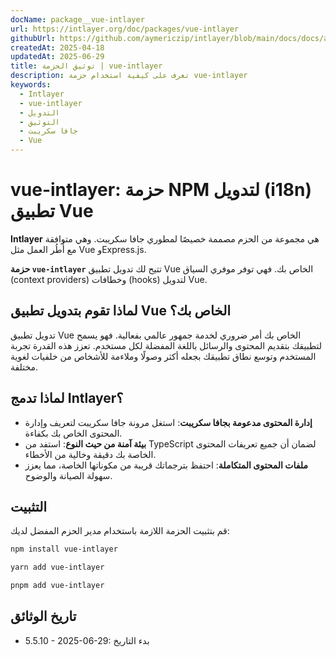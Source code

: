 ```yaml
---
docName: package__vue-intlayer
url: https://intlayer.org/doc/packages/vue-intlayer
githubUrl: https://github.com/aymericzip/intlayer/blob/main/docs/docs/ar/packages/vue-intlayer/index.md
createdAt: 2025-04-18
updatedAt: 2025-06-29
title: توثيق الحزمة | vue-intlayer
description: تعرف على كيفية استخدام حزمة vue-intlayer
keywords:
  - Intlayer
  - vue-intlayer
  - التدويل
  - التوثيق
  - جافا سكريبت
  - Vue
---
```


# vue-intlayer: حزمة NPM لتدويل (i18n) تطبيق Vue

**Intlayer** هي مجموعة من الحزم مصممة خصيصًا لمطوري جافا سكريبت. وهي متوافقة مع أُطُر العمل مثل Vue وExpress.js.

**حزمة `vue-intlayer`** تتيح لك تدويل تطبيق Vue الخاص بك. فهي توفر موفري السياق (context providers) وخطافات (hooks) لتدويل Vue.

## لماذا تقوم بتدويل تطبيق Vue الخاص بك؟

تدويل تطبيق Vue الخاص بك أمر ضروري لخدمة جمهور عالمي بفعالية. فهو يسمح لتطبيقك بتقديم المحتوى والرسائل باللغة المفضلة لكل مستخدم. تعزز هذه القدرة تجربة المستخدم وتوسع نطاق تطبيقك بجعله أكثر وصولًا وملاءمة للأشخاص من خلفيات لغوية مختلفة.

## لماذا تدمج Intlayer؟

- **إدارة المحتوى مدعومة بجافا سكريبت**: استغل مرونة جافا سكريبت لتعريف وإدارة المحتوى الخاص بك بكفاءة.
- **بيئة آمنة من حيث النوع**: استفد من TypeScript لضمان أن جميع تعريفات المحتوى الخاصة بك دقيقة وخالية من الأخطاء.
- **ملفات المحتوى المتكاملة**: احتفظ بترجماتك قريبة من مكوناتها الخاصة، مما يعزز سهولة الصيانة والوضوح.

## التثبيت

قم بتثبيت الحزمة اللازمة باستخدام مدير الحزم المفضل لديك:

```bash packageManager="npm"
npm install vue-intlayer
```

```bash packageManager="yarn"
yarn add vue-intlayer
```

```bash packageManager="pnpm"
pnpm add vue-intlayer
```

## تاريخ الوثائق

- 5.5.10 - 2025-06-29: بدء التاريخ
